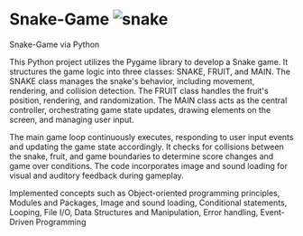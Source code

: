 # Snake-Game ![snake](https://github.com/enes-plt/Snake-Game/assets/152672327/92b1168a-da10-478c-abf6-8c0cf5374dae)

Snake-Game via Python

This Python project utilizes the Pygame library to develop a Snake game. It structures the game logic into three classes: SNAKE, FRUIT, and MAIN.
The SNAKE class manages the snake's behavior, including movement, rendering, and collision detection. The FRUIT class handles the fruit's position, rendering, and randomization.
The MAIN class acts as the central controller, orchestrating game state updates, drawing elements on the screen, and managing user input.

The main game loop continuously executes, responding to user input events and updating the game state accordingly.
It checks for collisions between the snake, fruit, and game boundaries to determine score changes and game over conditions.
The code incorporates image and sound loading for visual and auditory feedback during gameplay.

Implemented concepts such as Object-oriented programming principles, Modules and Packages, Image and sound loading, Conditional statements, Looping, File I/O,
Data Structures and Manipulation, Error handling, Event-Driven Programming
